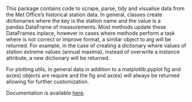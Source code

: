 This package contains code to scrape, parse, tidy and visualise data from the Met Office’s historical station data.
In general, classes create dictionaries where the key is the station name and the value is a pandas.DataFrame of measurements.
Most methods update these DataFrames inplace, however in cases where methods perform a task where is not correct or improve format, a similar object to arg will be returned.
For example, in the case of creating a dictionary where values of station extreme values (annual maxima), instead of overwrite a instance attribute, a new dictionary will be returned.

For plotting utils, in general data in addition to a matplotlib.pyplot fig and ax(es) objects are require and the fig and ax(es) will always be returned allowing for further customization.

Documentation is available [here](https://extreme-value-anaylsis-utils.readthedocs.io/en/latest/).
